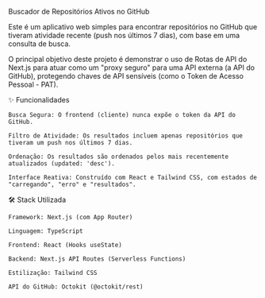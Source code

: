 Buscador de Repositórios Ativos no GitHub

Este é um aplicativo web simples para encontrar repositórios no GitHub que tiveram atividade recente (push nos últimos 7 dias), com base em uma consulta de busca.

O principal objetivo deste projeto é demonstrar o uso de Rotas de API do Next.js para atuar como um "proxy seguro" para uma API externa (a API do GitHub), protegendo chaves de API sensíveis (como o Token de Acesso Pessoal - PAT).

✨ Funcionalidades

    Busca Segura: O frontend (cliente) nunca expõe o token da API do GitHub.

    Filtro de Atividade: Os resultados incluem apenas repositórios que tiveram um push nos últimos 7 dias.

    Ordenação: Os resultados são ordenados pelos mais recentemente atualizados (updated: 'desc').

    Interface Reativa: Construído com React e Tailwind CSS, com estados de "carregando", "erro" e "resultados".

🛠️ Stack Utilizada

    Framework: Next.js (com App Router)

    Linguagem: TypeScript

    Frontend: React (Hooks useState)

    Backend: Next.js API Routes (Serverless Functions)

    Estilização: Tailwind CSS

    API do GitHub: Octokit (@octokit/rest)
